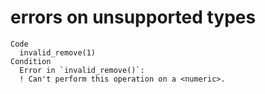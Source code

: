 # errors on unsupported types

    Code
      invalid_remove(1)
    Condition
      Error in `invalid_remove()`:
      ! Can't perform this operation on a <numeric>.

